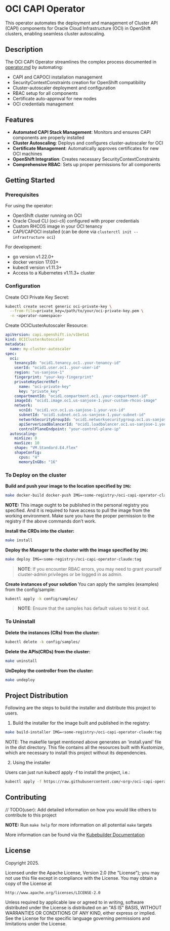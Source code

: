 # OCI CAPI Operator

This operator automates the deployment and management of Cluster API (CAPI) components for Oracle Cloud Infrastructure (OCI) in OpenShift clusters, enabling seamless cluster autoscaling.

## Description

The OCI CAPI Operator streamlines the complex process documented in [operator.md](./operator.md) by automating:

- CAPI and CAPOCI installation management
- SecurityContextConstraints creation for OpenShift compatibility
- Cluster-autoscaler deployment and configuration
- RBAC setup for all components
- Certificate auto-approval for new nodes
- OCI credentials management

## Features

- **Automated CAPI Stack Management**: Monitors and ensures CAPI components are properly installed
- **Cluster Autoscaling**: Deploys and configures cluster-autoscaler for OCI
- **Certificate Management**: Automatically approves certificates for new OCI machines
- **OpenShift Integration**: Creates necessary SecurityContextConstraints
- **Comprehensive RBAC**: Sets up proper permissions for all components

## Getting Started

### Prerequisites

For using the operator:
- OpenShift cluster running on OCI
- Oracle Cloud CLI (oci-cli) configured with proper credentials
- Custom RHCOS image in your OCI tenancy
- CAPI/CAPOCI installed (can be done via `clusterctl init --infrastructure oci`)

For development:
- go version v1.22.0+
- docker version 17.03+
- kubectl version v1.11.3+
- Access to a Kubernetes v1.11.3+ cluster

### Configuration

Create OCI Private Key Secret:

```bash
kubectl create secret generic oci-private-key \
  --from-file=private_key=/path/to/your/oci-private-key.pem \
  -n <operator-namespace>
```

Create OCIClusterAutoscaler Resource:

```yaml
apiVersion: capi.openshift.io/v1beta1
kind: OCIClusterAutoscaler
metadata:
  name: my-cluster-autoscaler
spec:
  oci:
    tenancyId: "ocid1.tenancy.oc1..your-tenancy-id"
    userId: "ocid1.user.oc1..your-user-id"
    region: "us-sanjose-1"
    fingerprint: "your-key-fingerprint"
    privateKeySecretRef:
      name: "oci-private-key"
      key: "private_key"
    compartmentId: "ocid1.compartment.oc1..your-compartment-id"
    imageId: "ocid1.image.oc1.us-sanjose-1.your-custom-rhcos-image"
    network:
      vcnId: "ocid1.vcn.oc1.us-sanjose-1.your-vcn-id"
      subnetId: "ocid1.subnet.oc1.us-sanjose-1.your-subnet-id"
      networkSecurityGroupId: "ocid1.networksecuritygroup.oc1.us-sanjose-1.your-nsg-id"
      apiServerLoadBalancerId: "ocid1.loadbalancer.oc1.us-sanjose-1.your-lb-id"
      controlPlaneEndpoint: "your-control-plane-ip"
  autoscaling:
    minSize: 0
    maxSize: 10
    shape: "VM.Standard.E4.Flex"
    shapeConfig:
      cpus: "4"
      memoryInGBs: "16"
```

### To Deploy on the cluster
**Build and push your image to the location specified by `IMG`:**

```sh
make docker-build docker-push IMG=<some-registry>/oci-capi-operator-claude:tag
```

**NOTE:** This image ought to be published in the personal registry you specified.
And it is required to have access to pull the image from the working environment.
Make sure you have the proper permission to the registry if the above commands don’t work.

**Install the CRDs into the cluster:**

```sh
make install
```

**Deploy the Manager to the cluster with the image specified by `IMG`:**

```sh
make deploy IMG=<some-registry>/oci-capi-operator-claude:tag
```

> **NOTE**: If you encounter RBAC errors, you may need to grant yourself cluster-admin
privileges or be logged in as admin.

**Create instances of your solution**
You can apply the samples (examples) from the config/sample:

```sh
kubectl apply -k config/samples/
```

>**NOTE**: Ensure that the samples has default values to test it out.

### To Uninstall
**Delete the instances (CRs) from the cluster:**

```sh
kubectl delete -k config/samples/
```

**Delete the APIs(CRDs) from the cluster:**

```sh
make uninstall
```

**UnDeploy the controller from the cluster:**

```sh
make undeploy
```

## Project Distribution

Following are the steps to build the installer and distribute this project to users.

1. Build the installer for the image built and published in the registry:

```sh
make build-installer IMG=<some-registry>/oci-capi-operator-claude:tag
```

NOTE: The makefile target mentioned above generates an 'install.yaml'
file in the dist directory. This file contains all the resources built
with Kustomize, which are necessary to install this project without
its dependencies.

2. Using the installer

Users can just run kubectl apply -f <URL for YAML BUNDLE> to install the project, i.e.:

```sh
kubectl apply -f https://raw.githubusercontent.com/<org>/oci-capi-operator-claude/<tag or branch>/dist/install.yaml
```

## Contributing
// TODO(user): Add detailed information on how you would like others to contribute to this project

**NOTE:** Run `make help` for more information on all potential `make` targets

More information can be found via the [Kubebuilder Documentation](https://book.kubebuilder.io/introduction.html)

## License

Copyright 2025.

Licensed under the Apache License, Version 2.0 (the "License");
you may not use this file except in compliance with the License.
You may obtain a copy of the License at

    http://www.apache.org/licenses/LICENSE-2.0

Unless required by applicable law or agreed to in writing, software
distributed under the License is distributed on an "AS IS" BASIS,
WITHOUT WARRANTIES OR CONDITIONS OF ANY KIND, either express or implied.
See the License for the specific language governing permissions and
limitations under the License.

